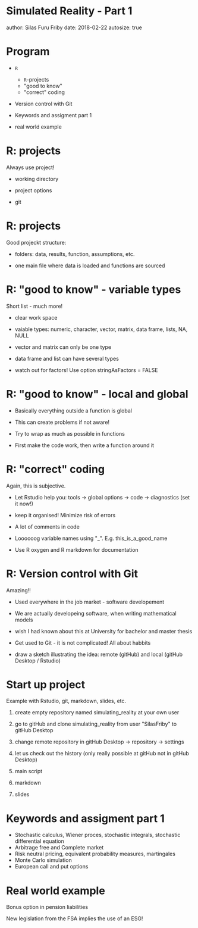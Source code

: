 
Simulated Reality - Part 1
========================================================
author: Silas Furu Friby 
date: 2018-02-22
autosize: true


Program
========================================================

- $\texttt{R}$ 
  
  - $\texttt{R}$-projects
  - "good to know"
  - "correct" coding
  
- Version control with Git

- Keywords and assigment part 1

- real world example


R: projects
========================================================

Always use project!

- working directory

- project options

- git


R: projects
========================================================

Good projeckt structure:

- folders: data, results, function, assumptions, etc.

- one main file where data is loaded and functions are sourced


R: "good to know" - variable types
========================================================

Short list - much more!

- clear work space

- vaiable types: numeric, character, vector, matrix, data frame, lists, NA, NULL

- vector and matrix can only be one type

- data frame and list can have several types

- watch out for factors! Use option stringAsFactors = FALSE


R: "good to know" - local and global
========================================================

- Basically everything outside a function is global

- This can create problems if not aware!

- Try to wrap as much as possible in functions

- First make the code work, then write a function around it


R: "correct" coding
========================================================

Again, this is subjective.

- Let Rstudio help you: tools -> global options -> code -> diagnostics (set it now!)

- keep it organised! Minimize risk of errors

- A lot of comments in code

- Loooooog variable names using "_". E.g. this_is_a_good_name

- Use R oxygen and R markdown for documentation


R: Version control with Git
========================================================

Amazing!!

- Used everywhere in the job market - software developement

- We are actually developeing software, when writing mathematical models

- wish I had known about this at University for bachelor and master thesis

- Get used to Git - it is not complicated! All about habbits

- draw a sketch illustrating the idea: remote (gitHub) and local (gitHub Desktop / Rstudio)



Start up project
========================================================

Example with Rstudio, git, markdown, slides, etc.

1) create empty repository named simulating_reality at your own user

1) go to gitHub and clone simulating_reality from user "SilasFriby" to gitHub Desktop

2) change remote repository in gitHub Desktop -> repository -> settings

3) let us check out the history (only really possible at gitHub not in gitHub Desktop)

4) main script

5) markdown

6) slides




Keywords and assigment part 1
========================================================

- Stochastic calculus, Wiener proces, stochastic integrals, stochastic differential equation
- Arbitrage free and Complete market
- Risk neutral pricing, equivalent probability measures, martingales
- Monte Carlo simulation
- European call and put options 



Real world example
========================================================

Bonus option in pension liabilities

New legislation from the FSA implies the use of an ESG!



